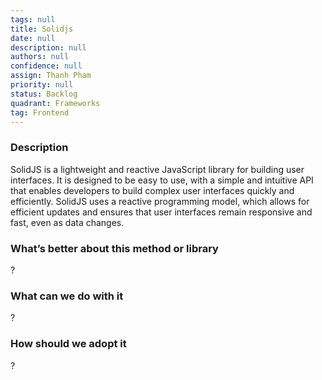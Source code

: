 ```yaml
---
tags: null
title: Solidjs
date: null
description: null
authors: null
confidence: null
assign: Thanh Pham
priority: null
status: Backlog
quadrant: Frameworks
tag: Frontend
---
```


<!-- table_of_contents 40810a83-c457-4e89-83aa-27640b25dd45 -->

### Description

SolidJS is a lightweight and reactive JavaScript library for building user interfaces. It is designed to be easy to use, with a simple and intuitive API that enables developers to build complex user interfaces quickly and efficiently. SolidJS uses a reactive programming model, which allows for efficient updates and ensures that user interfaces remain responsive and fast, even as data changes.

### What’s better about this method or library

?

### What can we do with it

?

### How should we adopt it

?

<!-- child_database 2d646598-1a6e-400f-986d-110039abd5a6 -->
